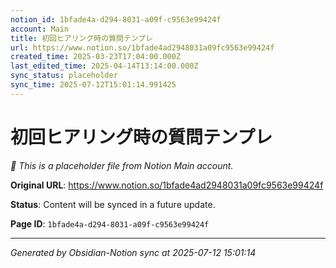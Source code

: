 ```yaml
---
notion_id: 1bfade4a-d294-8031-a09f-c9563e99424f
account: Main
title: 初回ヒアリング時の質問テンプレ
url: https://www.notion.so/1bfade4ad2948031a09fc9563e99424f
created_time: 2025-03-23T17:04:00.000Z
last_edited_time: 2025-04-14T13:14:00.000Z
sync_status: placeholder
sync_time: 2025-07-12T15:01:14.991425
---
```


# 初回ヒアリング時の質問テンプレ

*🔄 This is a placeholder file from Notion Main account.*

**Original URL**: https://www.notion.so/1bfade4ad2948031a09fc9563e99424f

**Status**: Content will be synced in a future update.

**Page ID**: `1bfade4a-d294-8031-a09f-c9563e99424f`

---

*Generated by Obsidian-Notion sync at 2025-07-12 15:01:14*
